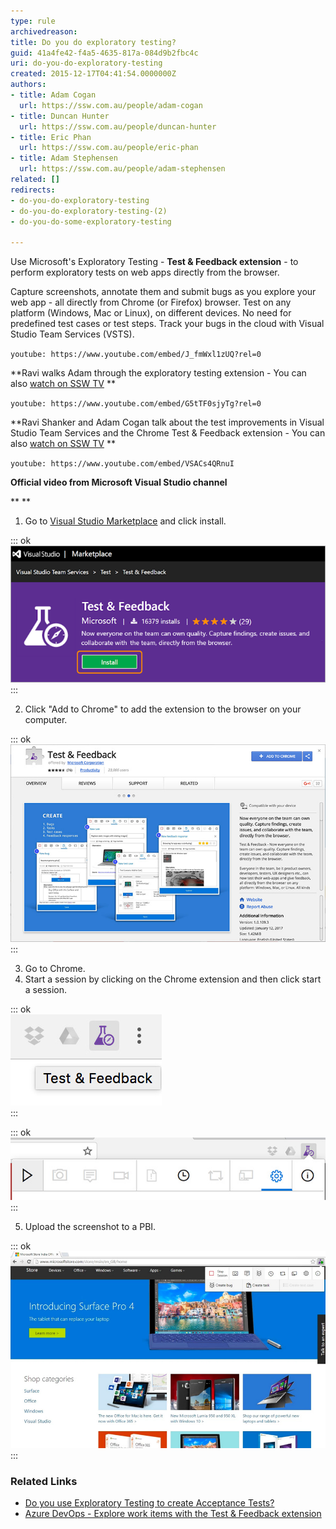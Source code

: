 ```yaml
---
type: rule
archivedreason: 
title: Do you do exploratory testing?
guid: 41a4fe42-f4a5-4635-817a-084d9b2fbc4c
uri: do-you-do-exploratory-testing
created: 2015-12-17T04:41:54.0000000Z
authors:
- title: Adam Cogan
  url: https://ssw.com.au/people/adam-cogan
- title: Duncan Hunter
  url: https://ssw.com.au/people/duncan-hunter
- title: Eric Phan
  url: https://ssw.com.au/people/eric-phan
- title: Adam Stephensen
  url: https://ssw.com.au/people/adam-stephensen
related: []
redirects:
- do-you-do-exploratory-testing
- do-you-do-exploratory-testing-(2)
- do-you-do-some-exploratory-testing

---
```


Use Microsoft's Exploratory Testing -  **Test & Feedback extension** - to perform exploratory tests on web apps directly from the browser.

 Capture screenshots, annotate them and submit bugs as you explore your web app - all directly from Chrome (or Firefox) browser. Test on any platform (Windows, Mac or Linux), on different devices. No need for predefined test cases or test steps. Track your bugs in the cloud with Visual Studio Team Services (VSTS).

<!--endintro-->



`youtube: https://www.youtube.com/embed/J_fmWxl1zUQ?rel=0`
 


 **Ravi walks Adam through the exploratory testing extension - You can also 
   [watch on SSW TV](http://tv.ssw.com/6664/exploratory-testing-extension-for-visual-studio-adam-cogans-interview-with-ravi-shanker)
** 


`youtube: https://www.youtube.com/embed/G5tTF0sjyTg?rel=0`
 
 **Ravi Shanker and Adam Cogan talk about the test improvements in Visual Studio Team Services and the Chrome Test & Feedback extension  - You can also 
      [watch on SSW TV](https://tv.ssw.com/6873/vs-test-feedback-chrome-extension-with-product-owner-ravi-shanker-microsoft-seattle-2017)
** 



`youtube: https://www.youtube.com/embed/VSACs4QRnuI`
 
 **Official video from Microsoft Visual Studio channel** 

**
** 

1. Go to [Visual Studio Marketplace](https://marketplace.visualstudio.com/items?itemName=ms.vss-exploratorytesting-web) and click install. 
      

::: ok  
![Figure: Microsoft Test & Feedback (was Exploratory Testing) extension](exploratory-test-extension-install.png)  
:::

2. Click "Add to Chrome" to add the extension to the browser on your computer. 
      

::: ok  
![Figure: Chrome Web Store page for Test & Feedback extension](exploratory-test-extension-add.png)  
:::

3. Go to Chrome.
4. Start a session by clicking on the Chrome extension and then click start a session. 
      

::: ok  
![Figure: Chrome extension icon](exploratory-test-extension-icon.png)  
:::


::: ok  
![Figure: Test & Feedback start session button](exploratory-test-extension-start.png)  
:::

5. Upload the screenshot to a PBI. 
          


::: ok  
![Figure: PBI in Visual Studio Team Services (VSTS) showing the screenshot](pbi-screenshot.jpg)  
:::



### Related Links


* [Do you use Exploratory Testing to create Acceptance Tests?](/do-you-use-exploratory-testing-to-create-acceptance-tests)
* [Azure DevOps - Explore work items with the Test & Feedback extension](https://docs.microsoft.com/en-us/azure/devops/test/explore-workitems-exploratory-testing)

